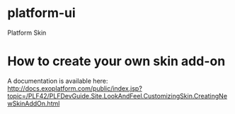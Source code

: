 platform-ui
===========

Platform Skin

# How to create your own skin add-on

A documentation is available here:
http://docs.exoplatform.com/public/index.jsp?topic=/PLF42/PLFDevGuide.Site.LookAndFeel.CustomizingSkin.CreatingNewSkinAddOn.html
